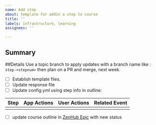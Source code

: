 ```yaml
---
name: Add step
about: template for addin a step to course
title: ''
labels: infrastructure, learning
assignees: ''

---
```


## Summary

##Details
Use a topic branch to apply updates with a branch name like : `step-<stepnum>` then plan on a PR and merge, next week.  
- [ ] Establish template files.
- [ ] Update response file
- [ ] Update config.yml using step info in outline:  

Step|App Actions| User Actions| Related Event
-----|-----|-----|-----
| |  |

- [ ] update course outline in [ZenHub Epic](https://app.zenhub.com/workspaces/community-infrastructure-5fbbbe32efc020002396923d/issues/nanomfg/community/31) with new status

